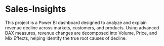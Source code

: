 # Sales-Insights
This project is a Power BI dashboard designed to analyze and explain revenue decline across markets, customers, and products. Using advanced DAX measures, revenue changes are decomposed into Volume, Price, and Mix Effects, helping identify the true root causes of decline.
